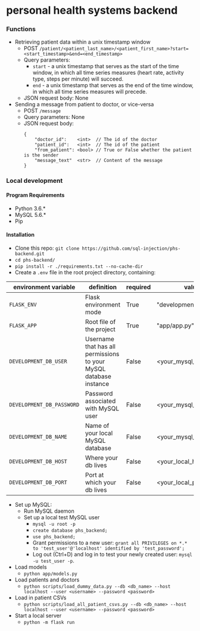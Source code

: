 # personal health systems backend

### Functions

* Retrieving patient data within a unix timestamp window
    * POST `/patient/<patient_last_name>/<patient_first_name>?start=<start_timestamp>&end=<end_timestamp>`
    * Query parameters: 
        * `start` - a unix timestamp that serves as the start of the time window, in which all time series measures (heart rate, activity type, steps per minute) will succeed.
        * `end` - a unix timestamp that serves as the end of the time window, in which all time series measures will precede. 
    * JSON request body: None
* Sending a message from patient to doctor, or vice-versa
    * POST `/message`
    * Query parameters: None
    * JSON request body:
        ```
        {
            "doctor_id":    <int>  // The id of the doctor
            "patient_id":   <int>  // The id of the patient
            "from_patient": <bool> // True or False whether the patient is the sender
            "message_text"  <str>  // Content of the message
        }
        ```
    

### Local development
#### Program Requirements
* Python 3.6.*
* MySQL 5.6.*
* Pip

#### Installation
* Clone this repo: `git clone https://github.com/sql-injection/phs-backend.git`
* `cd phs-backend/`
* `pip install -r ./requirements.txt --no-cache-dir`
* Create a `.env` file in the root project directory, containing:

| environment variable  | definition                                                         | required | value                 | default      |
|-----------------------|--------------------------------------------------------------------|----------|-----------------------|--------------|
| `FLASK_ENV`           | Flask environment mode                                             | True     | "development"         | "production" |
| `FLASK_APP`           | Root file of the project                                           | True     | "app/app.py"          | None         |
| `DEVELOPMENT_DB_USER` | Username that has all permissions to your MySQL database instance  | False    | <your_mysql_username> | "test_user"  |
| `DEVELOPMENT_DB_PASSWORD`| Password associated with MySQL user | False | <your_mysql_password> | "test_password" |
| `DEVELOPMENT_DB_NAME` | Name of your local MySQL database | False | <your_mysql_db_name> | "phs_backend"
| `DEVELOPMENT_DB_HOST` | Where your db lives | False | <your_local_host> | "localhost"
| `DEVELOPMENT_DB_PORT` | Port at which your db lives | False | <your_local_port> | 3306

* Set up MySQL:
    * Run MySQL daemon
    * Set up a local test MySQL user
        * `mysql -u root -p`
        * `create database phs_backend;`
        * `use phs_backend;`
        * Grant permissions to a new user: `grant all PRIVILEGES on *.* to 'test_user'@'localhost' identified by 'test_password';`
        * Log out (Ctrl+D) and log in to test your newly created user: `mysql -u test_user -p`.
* Load models 
    * `python app/models.py`
* Load patients and doctors
    * `python scripts/load_dummy_data.py --db <db_name> --host localhost --user <username> --password <password>`
* Load in patient CSVs
    * `python scripts/load_all_patient_csvs.py --db <db_name> --host localhost --user <username> --password <password>`
* Start a local server
    * `python -m flask run`
    
   
